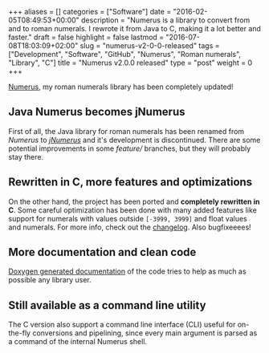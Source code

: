 +++
aliases      = []
categories   = ["Software"]
date         = "2016-02-05T08:49:53+00:00"
description  = "Numerus is a library to convert from and to roman numerals. I rewrote it from Java to C, making it a lot better and faster."
draft        = false
highlight    = false
lastmod      = "2016-07-08T18:03:09+02:00"
slug         = "numerus-v2-0-0-released"
tags         = ["Development", "Software", "GitHub", "Numerus", "Roman numerals", "Library", "C"]
title        = "Numerus v2.0.0 released"
type         = "post"
weight       = 0
+++


[Numerus](https://github.com/TheMatjaz/Numerus), my roman numerals library has
been completely updated!


## Java Numerus becomes jNumerus

First of all, the Java library for roman numerals has been renamed from
_Numerus_ to _[jNumerus](https://github.com/TheMatjaz/jNumerus)_ and it's
development is discontinued. There are some potential improvements in some
_feature/_ branches, but they will probably stay there.


## Rewritten in C, more features and optimizations

On the other hand, the project has been ported and **completely rewritten in
C**. Some careful optimization has been done with many added features like
support for numerals with values outside `[-3999, 3999]` and float values and
numerals. For more info, check out the
[changelog](https://github.com/TheMatjaz/Numerus/blob/master/CHANGELOG.md). Also
bugfixeeees!


## More documentation and clean code

[Doxygen generated documentation](http://thematjaz.github.io/Numerus/) of the
code tries to help as much as possible any library user.


## Still available as a command line utility

The C version also support a command line interface (CLI) useful for on-the-fly
conversions and pipelining, since every main argument is parsed as a command of
the internal Numerus shell.

